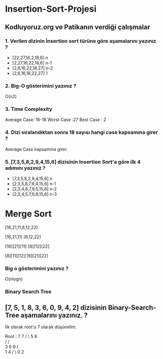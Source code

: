 # Insertion-Sort-Projesi
## Kodluyoruz.org ve Patikanın verdiği çalışmalar

### 1. Verilen dizinin İnsertion sort türüne göre aşamalarını yazınız ?
* [22,27,16,2,18,6] n
* [2,27,16,22,18,6] n-1
* [2,6,16,22,18,27] n-2  
* [2,6,16,18,22,27] 1

### 2. Big-O gösterimini yazınız ?

O(n2)

### 3. Time Complexity 

Average Case: 16-18
Worst Case :27
Best Case : 2 

### 4. Dizi sıralandıktan sonra 18 sayısı hangi case kapsamına girer ?

Average Case kapsamına girer.

### 5. [7,3,5,8,2,9,4,15,6] dizisinin Insertion Sort'a göre ilk 4 adımını yazınız ?

* [7,3,5,8,2,9,4,15,6] n
* [2,3,5,8,7,9,4,15,6] n-1
* [2,3,4,8,7,9,5,15,6] n-2
* [2,3,4,5,7,9,8,15,6] n-3


# Merge Sort 

[16,21,11,8,12,22] 

[16,21,11]  [8,12,22]

[16][21][11]  [8][12][22]

[8][11][12][16][21][22]

### Big o gösterimini yazınız ?

O(nlogn)

### Binary Search Tree

## [7, 5, 1, 8, 3, 6, 0, 9, 4, 2] dizisinin Binary-Search-Tree aşamalarını yazınız. ?

İlk olarak root'u 7 olarak düşünelim.

Root : 7
               7
              / \ 
             5   8               
            /   / \
           3   6   9
          / \
         1   4
        / \ 
       0   2
